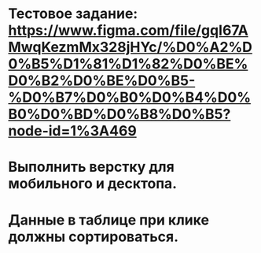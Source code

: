 # Тестовое задание: https://www.figma.com/file/gqI67AMwqKezmMx328jHYc/%D0%A2%D0%B5%D1%81%D1%82%D0%BE%D0%B2%D0%BE%D0%B5-%D0%B7%D0%B0%D0%B4%D0%B0%D0%BD%D0%B8%D0%B5?node-id=1%3A469
# Выполнить верстку для мобильного и десктопа. 
# Данные в таблице при клике должны сортироваться. 
